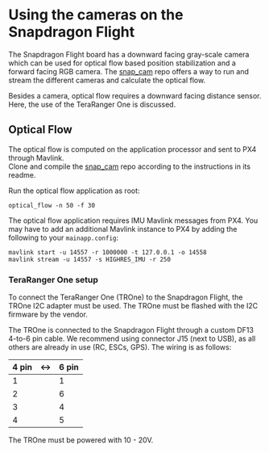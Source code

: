 # Using the cameras on the Snapdragon Flight

The Snapdragon Flight board has a downward facing gray-scale camera which can be used for optical flow based position stabilization and a forward facing RGB camera. The [snap\_cam](https://github.com/PX4/snap_cam) repo offers a way to run and stream the different cameras and calculate the optical flow.

Besides a camera, optical flow requires a downward facing distance sensor. Here, the use of the TeraRanger One is discussed.

## Optical Flow

The optical flow is computed on the application processor and sent to PX4 through Mavlink.  
Clone and compile the [snap\_cam](https://github.com/PX4/snap_cam) repo according to the instructions in its readme.

Run the optical flow application as root:

```
optical_flow -n 50 -f 30
```

The optical flow application requires IMU Mavlink messages from PX4. You may have to add an additional Mavlink instance to PX4 by adding the following to your `mainapp.config`:

```
mavlink start -u 14557 -r 1000000 -t 127.0.0.1 -o 14558
mavlink stream -u 14557 -s HIGHRES_IMU -r 250
```

### TeraRanger One setup

To connect the TeraRanger One \(TROne\) to the Snapdragon Flight, the TROne I2C adapter must be used. The TROne must be flashed with the I2C firmware by the vendor.

The TROne is connected to the Snapdragon Flight through a custom DF13 4-to-6 pin cable. We recommend using connector J15 \(next to USB\), as all others are already in use \(RC, ESCs, GPS\). The wiring is as follows:

| 4 pin | &lt;-&gt; | 6 pin |
| --- | --- | --- |
| 1 |  | 1 |
| 2 |  | 6 |
| 3 |  | 4 |
| 4 |  | 5 |

The TROne must be powered with 10 - 20V.

